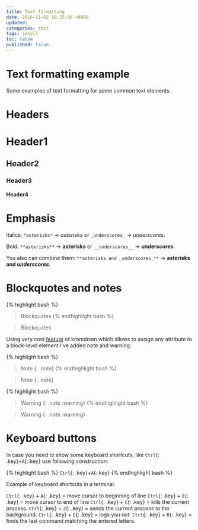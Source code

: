 ```yaml
---
title: Text formatting
date: 2016-11-02 16:25:06 +0900
updated:
categories: test
tags: jekyll
toc: false
published: false
---
```


# Text formatting example

Some examples of text formatting for some common text elements.

# Headers

# Header1

## Header2

### Header3

#### Header4

# Emphasis

Italics: `*asterisks*` -> *asterisks* or `_underscores_` -> _underscores_.

Bold: `**asterisks**` -> **asterisks** or `__underscores__` -> __underscores__.

You also can combine them: `**asterisks and _underscores_**` -> **asterisks and _underscores_**.

# Blockquotes and notes

{% highlight bash %}
>Blockquotes
{% endhighlight bash %}

>Blockquotes

Using very cool [feature](http://kramdown.gettalong.org/quickref.html#block-attributes) of kramdown which allows to assign any attribute to a block-level element I've added note and warning:

{% highlight bash %}
>Note
{: .note}
{% endhighlight bash %}

>Note
{: .note}

{% highlight bash %}
>Warning
{: .note .warning}
{% endhighlight bash %}

>Warning
{: .note .warning}

# Keyboard buttons

In case you need to show some keyboard shortcuts, like `Ctrl`{: .key}+`A`{:.key} use following construction:

{% highlight bash %}
`Ctrl`{: .key}+`A`{:.key}
{% endhighlight bash %}

Example of keyboard shortcuts in a terminal:

`Ctrl`{: .key} + `A`{: .key} = move cursor to beginning of line
`Ctrl`{: .key} + `E`{: .key} = move cursor to end of line
`Ctrl`{: .key} + `C`{: .key} = kills the current process.
`Ctrl`{: .key} + `Z`{: .key} = sends the current process to the background.
`Ctrl`{: .key} + `D`{: .key} = logs you out.
`Ctrl`{: .key} + `R`{: .key} = finds the last command matching the entered letters.
